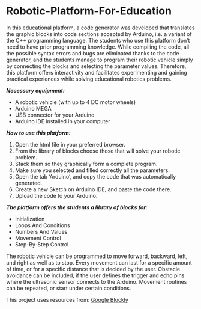 # Robotic-Platform-For-Education

In this educational platform, a code generator was developed that translates the graphic blocks into code sections accepted by Arduino, i.e. a variant of the C++ programming language. The students who use this platform don’t need to have prior programming knowledge. While compiling the code, all the possible syntax errors and bugs are eliminated thanks to the code generator, and the students manage to program their robotic vehicle simply by connecting the blocks and selecting the parameter values. Therefore, this platform offers interactivity and facilitates experimenting and gaining practical experiences while solving educational robotics problems.

***Necessary equipment:***
* A robotic vehicle (with up to 4 DC motor wheels) 
* Arduino MEGA
* USB connector for your Arduino
* Arduino IDE installed in your computer

***How to use this platform:***
1. Open the html file in your preferred browser.
2. From the library of blocks choose those that will solve your robotic problem.
3. Stack them so they graphically form a complete program.
4. Make sure you selected and filled correctly all the parameters.
5. Open the tab ‘Arduino’, and copy the code that was automatically generated. 
6. Create a new Sketch on Arduino IDE, and paste the code there.
7. Upload the code to your Arduino. 

***The platform offers the students a library of blocks for:***
* Initialization
* Loops And Conditions
* Numbers And Values
* Movement Control
* Step-By-Step Control

The robotic vehicle can be programmed to move forward, backward, left, and right as well as to stop. Every movement can last for a specific amount of time, or for a specific distance that is decided by the user. Obstacle avoidance can be included, if the user defines the trigger and echo pins where the ultrasonic sensor connects to the Arduino. Movement routines can be repeated, or start under certain conditions.

This project uses resources from: [Google Blockly](https://github.com/google/blockly)
